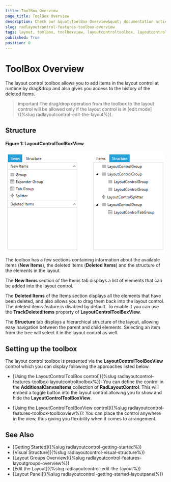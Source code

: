 ```yaml
---
title: ToolBox Overview
page_title: ToolBox Overview
description: Check our &quot;ToolBox Overview&quot; documentation article for the RadLayoutControl {{ site.framework_name }} control.
slug: radlayoutcontrol-features-toolbox-overview
tags: layout, toolbox, toolboxview, layoutcontroltoolbox, layoutcontroltoolboxview
published: True
position: 0
---
```


# ToolBox Overview

The layout control toolbox allows you to add items in the layout control at runtime by drag&drop and also gives you access to the history of the deleted items.

>important The drag/drop operation from the toolbox to the layout control will be allowed only if the layout control is in [edit mode]({%slug radlayoutcontrol-edit-the-layout%}).

## Structure

#### __Figure 1: LayoutControlToolBoxView__
![{{ site.framework_name }} RadLayoutControl LayoutControlToolBoxView](images/radlayoutcontrol-features-toolbox-overview-01.png)

The toolbox has a few sections containing information about the available items (__New Items__), the deleted items (__Deleted Items__) and the structure of the elements in the layout.

The __New Items__ section of the Items tab displays a list of elements that can be added into the layout control.

The __Deleted Items__ of the Items section displays all the elements that have been deleted, and also allows you to drag them back into the layout control. The deleted items feature is disabled by default. To enable it you can use the __TrackDeletedItems__ property of __LayoutControlToolBoxView__.

The __Structure__ tab displays a hierarchical structure of the layout, allowing easy navigation between the parent and child elements. Selecting an item from the tree will select it in the layout control as well.

## Setting up the toolbox

The layout control toolbox is presented via the __LayoutControlToolBoxView__ control which you can display following the approaches listed below.

* [Using the LayoutControlToolBox control]({%slug radlayoutcontrol-features-toolbox-layoutcontroltoolbox%}): You can define the control in the __AdditionalCanvasItems__ collection of __RadLayoutControl__. This will embed a toggle button into the layout control allowing you to show and hide the __LayoutControlToolBoxView__.

* [Using the LayoutControlToolBoxView control]({%slug radlayoutcontrol-features-toolbox-toolboxview%}): You can place the control anywhere in the view, thus giving you flexibility when it comes to arrangement.

## See Also
* [Getting Started]({%slug radlayoutcontrol-getting-started%})
* [Visual Structure]({%slug radlayoutcontrol-visual-structure%})
* [Layout Groups Overview]({%slug radlayoutcontrol-features-layoutgroups-overview%})
* [Edit the Layout]({%slug radlayoutcontrol-edit-the-layout%})
* [Layout Panel]({%slug radlayoutcontrol-getting-started-layoutpanel%})

